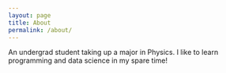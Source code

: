 ```yaml
---
layout: page
title: About
permalink: /about/
---
```


An undergrad student taking up a major in Physics. I like to learn programming and data science in my spare time!

